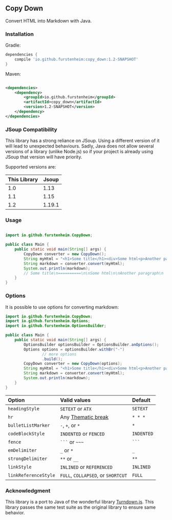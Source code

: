 ## Copy Down

Convert HTML into Markdown with Java.

### Installation

Gradle:

```gradle
dependencies {
    compile 'io.github.furstenheim:copy_down:1.2-SNAPSHOT'
}
```

Maven:

```xml

<dependencies>
    <dependency>
        <groupId>io.github.furstenheim</groupId>
        <artifactId>copy_down</artifactId>
        <version>1.2-SNAPSHOT</version>
    </dependency>
</dependencies>
```

### JSoup Compatibility

This library has a strong reliance on JSoup. Using a different version of it will lead to unexpected behaviours. Sadly,
Java does not allow several versions of a library (unlike Node.js) so if your project is already using JSoup that
version will have priority.

Supported versions are:

| This Library | Jsoup  |
|--------------|--------| 
| 1.0          | 1.13   |
| 1.1          | 1.15   |
| 1.2          | 1.19.1 |

### Usage

```java

import io.github.furstenheim.CopyDown;

public class Main {
    public static void main(String[] args) {
        CopyDown converter = new CopyDown();
        String myHtml = "<h1>Some title</h1><div>Some html<p>Another paragraph</p></div>";
        String markdown = converter.convert(myHtml);
        System.out.println(markdown);
        // Some title\n==========\n\nSome html\n\nAnother paragraph\n
    }
}
```

### Options

It is possible to use options for converting markdown:

```java
import io.github.furstenheim.CopyDown;
import io.github.furstenheim.Options;
import io.github.furstenheim.OptionsBuilder;

public class Main {
    public static void main(String[] args) {
        OptionsBuilder optionsBuilder = OptionsBuilder.anOptions();
        Options options = optionsBuilder.withBr("-")
                // more options
                .build();
        CopyDown converter = new CopyDown(options);
        String myHtml = "<h1>Some title</h1><div>Some html<p>Another paragraph</p></div>";
        String markdown = converter.convert(myHtml);
        System.out.println(markdown);
    }
}
```

| Option               | Valid values                                                           | Default    |
|:---------------------|:-----------------------------------------------------------------------|:-----------|
| `headingStyle`       | `SETEXT` or `ATX`                                                      | `SETEXT`   |
| `hr`                 | Any [Thematic break](http://spec.commonmark.org/0.27/#thematic-breaks) | `* * *`    |
| `bulletListMarker`   | `-`, `+`, or `*`                                                       | `*`        |
| `codeBlockStyle`     | `INDENTED` or `FENCED`                                                 | `INDENTED` |
| `fence`              | ` ``` ` or `~~~`                                                       | ` ``` `    |
| `emDelimiter`        | `_` or `*`                                                             | `_`        |
| `strongDelimiter`    | `**` or `__`                                                           | `**`       |
| `linkStyle`          | `INLINED` or `REFERENCED`                                              | `INLINED`  |
| `linkReferenceStyle` | `FULL`, `COLLAPSED`, or `SHORTCUT`                                     | `FULL`     |

### Acknowledgment

This library is a port to Java of the wonderful library [Turndown.js](https://github.com/domchristie/turndown). This
library passes the same test suite as the original library to ensure same behavior.

